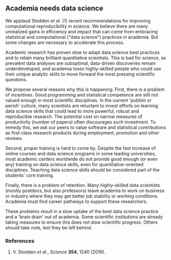 
## Academia needs data science

We applaud Stodden *et al.* (1) recent recommendations for improving computational reproducibility in science. We believe there are many unrealized gains in efficiency and impact that can come from embracing statistical and computational ("data science") practices in academia. But some changes are necessary to accelerate this process.

Academic research has proven slow to adapt data science best practices and to retain many brilliant quantitative scientists. This is bad for science, as prevalent data analyses are suboptimal, data-driven discoveries remain underdeveloped, and academia loses highly-skilled people who could use their unique analytic skills to move forward the most pressing scientific questions. 

We propose several reasons why this is happening. First, there is a problem of incentives. Good programming and statistical competence are still not valued enough in most scientific disciplines. In the current 'publish or perish' culture, many scientists are reluctant to invest efforts on learning data science skills that could lead to more powerful, robust and reproducible research. The potential cost on narrow measures of productivity (number of papers) often discourages such investment. To remedy this, we ask our peers to value software and statistical contributions as first class research products during employment, promotion and other reviews.

Second, proper training is hard to come by. Despite the fast increase of online courses and data science programs in some leading universities, most academic centers worldwide do not provide good enough (or even any) training on data science skills, even for quantitative-oriented disciplines. Teaching data science skills should be considered part of the students' core training.

Finally, there is a problem of retention. Many highly-skilled data scientists (mostly postdocs, but also professors) leave academia to work on business or industry where they may get better job stability or working conditions. Academia must find career pathways to support these researchers.

These problems result in a slow uptake of the best data science practice and a 'brain drain' out of academia. Some scientific institutions are already taking measures to ensure this does not slow scientific progress. Others should take note, lest they be left behind.

### References

1. V. Stodden *et al.*, *Science* **354**, 1240 (2016).





